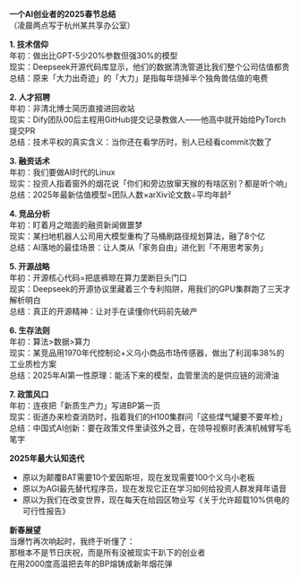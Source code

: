 
**一个AI创业者的2025春节总结**  
（凌晨两点写于杭州某共享办公室）

**1. 技术信仰**  
年初：做出比GPT-5少20%参数但强30%的模型  
现实：Deepseek开源代码库显示，他们的数据清洗管道比我们整个公司估值都贵  
总结：原来「大力出奇迹」的「大力」是指每年烧掉半个独角兽估值的电费  

**2. 人才招聘**  
年初：非清北博士简历直接进回收站  
现实：Dify团队00后主程用GitHub提交记录教做人——他高中就开始给PyTorch提交PR  
总结：技术平权的真实含义：当你还在看学历时，别人已经看commit次数了  

**3. 融资话术**  
年初：我们要做AI时代的Linux  
现实：投资人指着窗外的烟花说「你们和旁边放窜天猴的有啥区别？都是听个响」  
总结：2025年最新估值模型=团队人数×arXiv论文数÷平均年龄²  

**4. 竞品分析**  
年初：盯着月之暗面的融资新闻做噩梦  
现实：某扫地机器人公司用大模型重构了马桶刷路径规划算法，融了8个亿  
总结：AI落地的最佳场景：让人类从「家务自由」进化到「不用思考家务」  

**5. 开源战略**  
年初：开源核心代码=把底裤晾在算力垄断巨头门口  
现实：Deepseek的开源协议里藏着三个专利陷阱，用我们的GPU集群跑了三天才解析明白  
总结：真正的开源精神：让对手在读懂你代码前先破产  

**6. 生存法则**  
年初：算法>数据>算力  
现实：某竞品用1970年代控制论+义乌小商品市场传感器，做出了利润率38%的工业质检方案  
总结：2025年AI第一性原理：能活下来的模型，血管里流的是供应链的润滑油  

**7. 政策风口**  
年初：连夜把「新质生产力」写进BP第一页  
现实：街道办来检查消防时，指着我们的H100集群问「这些煤气罐要不要年检」  
总结：中国式AI创新：要在政策文件里读弦外之音，在领导视察时表演机械臂写毛笔字  

**2025年最大认知迭代**  
- 原以为颠覆BAT需要10个爱因斯坦，现在发现需要100个义乌小老板  
- 原以为AGI最先替代程序员，现在发现它正在学习如何给投资人群发拜年语音  
- 原以为我们在改变世界，现在每天在给园区物业写《关于允许超载10%供电的可行性报告》  

**新春展望**  
当爆竹再次响起时，我终于听懂了：  
那根本不是节日庆祝，而是所有没被现实干趴下的创业者  
在用2000度高温把去年的BP熔铸成新年烟花弹